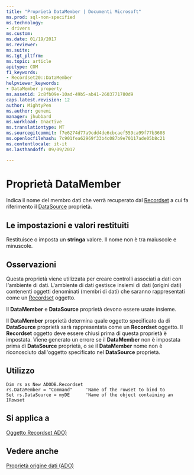 ```yaml
---
title: "Proprietà DataMember | Documenti Microsoft"
ms.prod: sql-non-specified
ms.technology:
- drivers
ms.custom: 
ms.date: 01/19/2017
ms.reviewer: 
ms.suite: 
ms.tgt_pltfrm: 
ms.topic: article
apitype: COM
f1_keywords:
- Recordset20::DataMember
helpviewer_keywords:
- DataMember property
ms.assetid: 2c8fb09e-10ad-49b5-ab41-2603771780d9
caps.latest.revision: 12
author: MightyPen
ms.author: genemi
manager: jhubbard
ms.workload: Inactive
ms.translationtype: MT
ms.sourcegitcommit: f7e6274d77a9cdd4de6cbcaef559ca99f77b3608
ms.openlocfilehash: 7c901fea62969f33b4c087b9e70117ade05b8c21
ms.contentlocale: it-it
ms.lasthandoff: 09/09/2017

---
```

# <a name="datamember-property"></a>Proprietà DataMember
Indica il nome del membro dati che verrà recuperato dal [Recordset](../../../ado/reference/ado-api/recordset-object-ado.md) a cui fa riferimento il [DataSource](../../../ado/reference/ado-api/datasource-property-ado.md) proprietà.  
  
## <a name="settings-and-return-values"></a>Le impostazioni e valori restituiti  
 Restituisce o imposta un **stringa** valore. Il nome non è tra maiuscole e minuscole.  
  
## <a name="remarks"></a>Osservazioni  
 Questa proprietà viene utilizzata per creare controlli associati a dati con l'ambiente di dati. L'ambiente di dati gestisce insiemi di dati (origini dati) contenenti oggetti denominati (membri di dati) che saranno rappresentati come un [Recordset](../../../ado/reference/ado-api/recordset-object-ado.md) oggetto.  
  
 Il **DataMember** e **DataSource** proprietà devono essere usate insieme.  
  
 Il **DataMember** proprietà determina quale oggetto specificato da di **DataSource** proprietà sarà rappresentata come un **Recordset** oggetto. Il **Recordset** oggetto deve essere chiusi prima di questa proprietà è impostata. Viene generato un errore se il **DataMember** non è impostata prima di **DataSource** proprietà, o se il **DataMember** nome non è riconosciuto dall'oggetto specificato nel **DataSource** proprietà.  
  
## <a name="usage"></a>Utilizzo  
  
```  
Dim rs as New ADODB.Recordset  
rs.DataMember = "Command"     'Name of the rowset to bind to  
Set rs.DataSource = myDE      'Name of the object containing an IRowset  
```  
  
## <a name="applies-to"></a>Si applica a  
 [Oggetto Recordset ADO)](../../../ado/reference/ado-api/recordset-object-ado.md)  
  
## <a name="see-also"></a>Vedere anche  
 [Proprietà origine dati (ADO)](../../../ado/reference/ado-api/datasource-property-ado.md)

